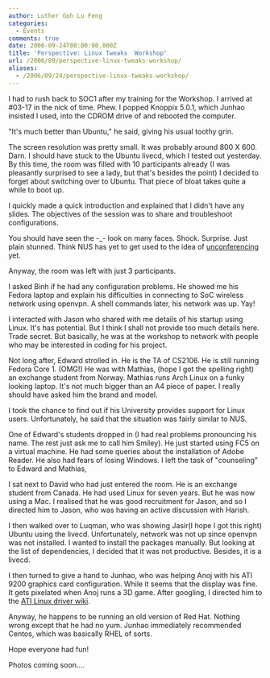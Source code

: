 ```yaml
---
author: Luther Goh Lu Feng
categories:
  - Events
comments: true
date: 2006-09-24T00:00:00.000Z
title: 'Perspective: Linux Tweaks  Workshop'
url: /2006/09/perspective-linux-tweaks-workshop/
aliases:
  - /2006/09/24/perspective-linux-tweaks-workshop/
---
```


I had to rush back to SOC1 after my training for the Workshop. I arrived at #03-17 in the nick of time. Phew. I popped Knoppix 5.0.1, which Junhao insisted I used, into the CDROM drive of and rebooted the computer.

"It's much better than Ubuntu," he said, giving his usual toothy grin.

The screen resolution was pretty small. It was probably around 800 X 600. Darn. I should have stuck to the Ubuntu livecd, which I tested out yesterday. By this time, the room was filled with 10 participants already (I was pleasantly surprised to see a lady, but that's besides the point) I decided to forget about switching over to Ubuntu. That piece of bloat takes quite a while to boot up.

I quickly made a quick introduction and explained that I didn't have any slides. The objectives of the session was to share and troubleshoot configurations.

You should have seen the -_- look on many faces. Shock. Surprise. Just plain stunned. Think NUS has yet to get used to the idea of <a title="unconferencing" href="//money.cnn.com/2006/06/05/technology/business2_unconference0606/">unconferencing</a> yet.

Anyway, the room was left with just 3 participants.

I asked Binh if he had any configuration problems. He showed me his Fedora laptop and explain his difficulties in connecting to SoC wireless network using openvpn. A shell commands later, his network was up. Yay!

I interacted with Jason who shared with me details of his startup using Linux. It's has potential. But I think I shall not provide too much details here. Trade secret. But basically, he was at the workshop to network with people who may be interested in coding for his project.

Not long after, Edward strolled in. He is the TA of CS2106. He is still running Fedora Core 1. (OMG!) He was with Mathias, (hope I got the spelling right) an exchange student from Norway. Mathias runs Arch Linux on a funky looking laptop. It's not much bigger than an A4 piece of paper. I really should have asked him the brand and model.

I took the chance to find out if his University provides support for Linux users. Unfortunately, he said that the situation was fairly similar to NUS.

One of Edward's students dropped in (I had real problems pronouncing his name. The rest just ask me to call him Smiley). He just started using FC5 on a virtual machine. He had some queries about the installation of Adobe Reader. He also had fears of losing Windows. I left the task of "counseling" to Edward and Mathias,

I sat next to David who had just entered the room. He is an exchange student from Canada. He had used Linux for seven years. But he was now using a Mac. I realised that he was good recruitment for Jason, and so I directed him to Jason, who was having an active discussion with Harish.

I then walked over to Luqman, who was showing Jasir(I hope I got this right) Ubuntu using the livecd. Unfortunately, network was not up since openvpn was not installed. I wanted to install the packages manually. But looking at the list of dependencies, I decided that it was not productive. Besides, it is a livecd.

I then turned to give a hand to Junhao, who was helping Anoj with his ATI 9200 graphics card configuration. While it seems that the display was fine. It gets pixelated when Anoj runs a 3D game. After googling, I directed him to the <a title="ATI Linux driver wiki" href="//wiki.cchtml.com/index.php/Main_Page">ATI Linux driver wiki</a>.

Anyway, he happens to be running an old version of Red Hat. Nothing wrong except that he had no yum. Junhao immediately recommended Centos, which was basically RHEL of sorts.

Hope everyone had fun!

Photos coming soon....
